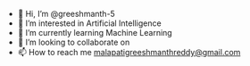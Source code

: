 - 👋 Hi, I’m @greeshmanth-5
- 👀 I’m interested in Artificial Intelligence
- 🌱 I’m currently learning Machine Learning
- 💞️ I’m looking to collaborate on 
- 📫 How to reach me malapatigreeshmanthreddy@gmail.com

<!---
greeshmanth-5/greeshmanth-5 is a ✨ special ✨ repository because its `README.md` (this file) appears on your GitHub profile.
You can click the Preview link to take a look at your changes.
--->
